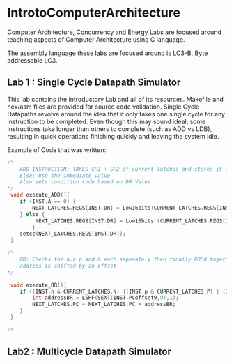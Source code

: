# IntrotoComputerArchitecture

Computer Architecture, Concurrency and Energy
Labs are focused around teaching aspects of Computer Architecture using C language. 

The assembly language these labs are focused around is LC3-B. Byte addressable LC3.

## Lab 1 : Single Cycle Datapath Simulator

This lab contains the introductory Lab and all of its resources. Makefile and hex/asm files are provided for source code validation.
Single Cycle Datapaths revolve around the idea that it only takes one single cycle for any instruction to be completed.
Even though this may sound ideal, some instructions take longer than others to complete (such as ADD vs LDB), resulting in quick
operations finishing quickly and leaving the system idle.

Example of Code that was written: 

```C
/*
    ADD INSTRUCTION: TAKES SR1 + SR2 of current latches and stores it into next latch's DR
    Else: Use the immediate value
    Also sets condition code based on DR Value
*/
 void execute_ADD(){
    if (INST.A == 0) {
        NEXT_LATCHES.REGS[INST.DR] = Low16bits(CURRENT_LATCHES.REGS[INST.SR1] + CURRENT_LATCHES.REGS[INST.SR2]); 
    } else {
         NEXT_LATCHES.REGS[INST.DR] = Low16bits (CURRENT_LATCHES.REGS[INST.SR1] + SEXT(INST.imm5,5));
        }
    setcc(NEXT_LATCHES.REGS[INST.DR]);  
 }

/*
    BR: Checks the n,z,p and & each seperately then finally OR'd together
    address is shifted by an offset
*/

 void execute_BR(){
    if ((INST.n & CURRENT_LATCHES.N) |(INST.p & CURRENT_LATCHES.P) | (INST.z & CURRENT_LATCHES.Z)){
        int addressBR = LSHF(SEXT(INST.PCoffset9,9),1);
        NEXT_LATCHES.PC = NEXT_LATCHES.PC + addressBR; 
    }  
 }

/*
```

## Lab2 : Multicycle Datapath Simulator



